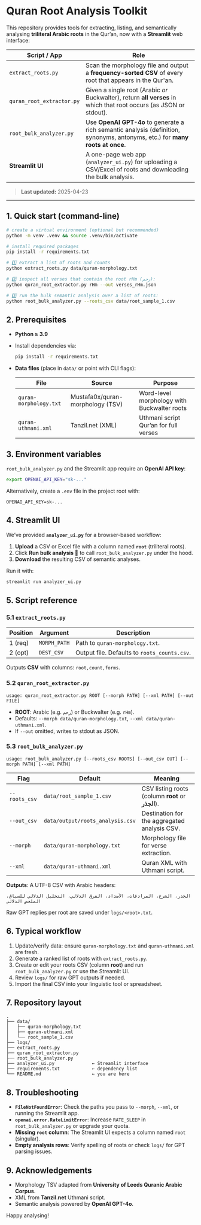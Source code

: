 # Quran Root Analysis Toolkit

This repository provides tools for extracting, listing, and semantically analysing **triliteral Arabic roots** in the Qur’an, now with a **Streamlit** web interface:

| Script / App               | Role |
| -------------------------- | ---- |
| `extract_roots.py`         | Scan the morphology file and output a **frequency-sorted CSV** of every root that appears in the Qur'an. |
| `quran_root_extractor.py`  | Given a single root (Arabic _or_ Buckwalter), return **all verses** in which that root occurs (as JSON or stdout). |
| `root_bulk_analyzer.py`    | Use **OpenAI GPT-4o** to generate a rich semantic analysis (definition, synonyms, antonyms, etc.) for **many roots at once**. |
| **Streamlit UI**           | A one-page web app (`analyzer_ui.py`) for uploading a CSV/Excel of roots and downloading the bulk analysis. |

> **Last updated:** 2025-04-23

---

## 1. Quick start (command-line)

```bash
# create a virtual environment (optional but recommended)
python -m venv .venv && source .venv/bin/activate

# install required packages
pip install -r requirements.txt

# 1️⃣ extract a list of roots and counts
python extract_roots.py data/quran-morphology.txt

# 2️⃣ inspect all verses that contain the root rHm (رحم):
python quran_root_extractor.py rHm --out verses_rHm.json

# 3️⃣ run the bulk semantic analysis over a list of roots:
python root_bulk_analyzer.py --roots_csv data/root_sample_1.csv
```

## 2. Prerequisites

- **Python ≥ 3.9**
- Install dependencies via:

  ```bash
  pip install -r requirements.txt
  ```

- **Data files** (place in `data/` or point with CLI flags):

  | File                  | Source                               | Purpose                                    |
  | --------------------- | ------------------------------------ | ------------------------------------------ |
  | `quran-morphology.txt`| Mustafa0x/quran-morphology (TSV)    | Word-level morphology with Buckwalter roots|
  | `quran-uthmani.xml`   | Tanzil.net (XML)                    | Uthmani script Qur’an for full verses      |

## 3. Environment variables

`root_bulk_analyzer.py` and the Streamlit app require an **OpenAI API key**:

```bash
export OPENAI_API_KEY="sk-..."
```

Alternatively, create a `.env` file in the project root with:

```
OPENAI_API_KEY=sk-...
```

## 4. Streamlit UI

We’ve provided **`analyzer_ui.py`** for a browser-based workflow:

1. **Upload** a CSV or Excel file with a column named **`root`** (triliteral roots).
2. Click **Run bulk analysis 🚀** to call `root_bulk_analyzer.py` under the hood.
3. **Download** the resulting CSV of semantic analyses.

Run it with:

```bash
streamlit run analyzer_ui.py
```

## 5. Script reference

### 5.1 `extract_roots.py`

| Position | Argument    | Description                                                   |
| -------- | ----------- | ------------------------------------------------------------- |
| 1 (req)  | `MORPH_PATH`| Path to `quran-morphology.txt`.                               |
| 2 (opt)  | `DEST_CSV`  | Output file. Defaults to `roots_counts.csv`.                 |

Outputs **CSV** with columns: `root,count,forms`.

### 5.2 `quran_root_extractor.py`

```text
usage: quran_root_extractor.py ROOT [--morph PATH] [--xml PATH] [--out FILE]
```

- **ROOT**: Arabic (e.g. `رحم`) or Buckwalter (e.g. `rHm`).
- Defaults: `--morph data/quran-morphology.txt`, `--xml data/quran-uthmani.xml`.
- If `--out` omitted, writes to stdout as JSON.

### 5.3 `root_bulk_analyzer.py`

```text
usage: root_bulk_analyzer.py [--roots_csv ROOTS] [--out_csv OUT] [--morph PATH] [--xml PATH]
```

| Flag             | Default                            | Meaning                                            |
| ---------------- | ---------------------------------- | -------------------------------------------------- |
| `--roots_csv`    | `data/root_sample_1.csv`           | CSV listing roots (column **root** or **الجذر**).  |
| `--out_csv`      | `data/output/roots_analysis.csv`   | Destination for the aggregated analysis CSV.       |
| `--morph`        | `data/quran-morphology.txt`        | Morphology file for verse extraction.             |
| `--xml`          | `data/quran-uthmani.xml`           | Quran XML with Uthmani script.                    |

**Outputs**: A UTF-8 CSV with Arabic headers:

```
الجذر، الشرح، المرادفات، الأضداد، الفرق الدلالي، التحليل الدلالي للسياق، الملخص الدلالي
```

Raw GPT replies per root are saved under `logs/<root>.txt`.

## 6. Typical workflow

1. Update/verify data: ensure `quran-morphology.txt` and `quran-uthmani.xml` are fresh.
2. Generate a ranked list of roots with `extract_roots.py`.
3. Create or edit your roots CSV (column **root**) and run `root_bulk_analyzer.py` or use the Streamlit UI.
4. Review `logs/` for raw GPT outputs if needed.
5. Import the final CSV into your linguistic tool or spreadsheet.

## 7. Repository layout

```text
.
├── data/
│   ├── quran-morphology.txt
│   ├── quran-uthmani.xml
│   └── root_sample_1.csv
├── logs/
├── extract_roots.py
├── quran_root_extractor.py
├── root_bulk_analyzer.py
├── analyzer_ui.py              ← Streamlit interface
├── requirements.txt            ← dependency list
└── README.md                   ← you are here
```

## 8. Troubleshooting

- **`FileNotFoundError`**: Check the paths you pass to `--morph`, `--xml`, or running the Streamlit app.
- **`openai.error.RateLimitError`**: Increase `RATE_SLEEP` in `root_bulk_analyzer.py` or upgrade your quota.
- **Missing `root` column**: The Streamlit UI expects a column named `root` (singular).
- **Empty analysis rows**: Verify spelling of roots or check `logs/` for GPT parsing issues.

## 9. Acknowledgements

- Morphology TSV adapted from **University of Leeds Quranic Arabic Corpus**.
- XML from **Tanzil.net** Uthmani script.
- Semantic analysis powered by **OpenAI GPT-4o**.

Happy analysing!
